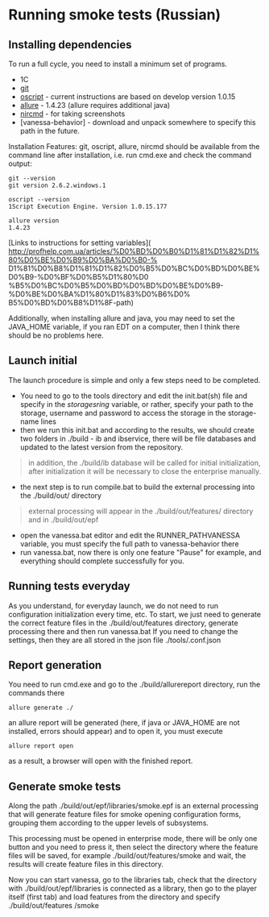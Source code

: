Running smoke tests (Russian)
======


Installing dependencies
------

To run a full cycle, you need to install a minimum set of programs.
 * 1C
 * [git](https://git-scm.com/)
 * [oscript](http://oscript.io/downloads) - current instructions are based on develop version 1.0.15
 * [allure](https://github.com/allure-framework/allure-core/releases) - 1.4.23 (allure requires additional java)
 * [nircmd](http://www.nirsoft.net/utils/nircmd.html) - for taking screenshots
 * [vanessa-behavior] - download and unpack somewhere to specify this path in the future.

Installation Features:
git, oscript, allure, nircmd should be available from the command line after installation, i.e. run cmd.exe and check the command output:
```
git --version
git version 2.6.2.windows.1

oscript --version
1Script Execution Engine. Version 1.0.15.177

allure version
1.4.23
```

[Links to instructions for setting variables](
http://profhelp.com.ua/articles/%D0%BD%D0%B0%D1%81%D1%82%D1%80%D0%BE%D0%B9%D0%BA%D0%B0-% D1%81%D0%B8%D1%81%D1%82%D0%B5%D0%BC%D0%BD%D0%BE%D0%B9-%D0%BF%D0%B5%D1%80%D0 %B5%D0%BC%D0%B5%D0%BD%D0%BD%D0%BE%D0%B9-%D0%BE%D0%BA%D1%80%D1%83%D0%B6%D0% B5%D0%BD%D0%B8%D1%8F-path)

Additionally, when installing allure and java, you may need to set the JAVA_HOME variable, if you ran EDT on a computer, then I think there should be no problems here.

Launch initial
-----

The launch procedure is simple and only a few steps need to be completed.
* You need to go to the tools directory and edit the init.bat(sh) file and specify in the *storagesring* variable, or rather, specify your path to the storage, username and password to access the storage in the storage-name lines
* then we run this init.bat and according to the results, we should create two folders in ./build - ib and ibservice, there will be file databases and updated to the latest version from the repository.
> in addition, the ./build/ib database will be called for initial initialization, after initialization it will be necessary to close the enterprise manually.
* the next step is to run compile.bat to build the external processing into the ./build/out/ directory
> external processing will appear in the ./build/out/features/ directory and in ./build/out/epf
* open the vanessa.bat editor and edit the RUNNER_PATHVANESSA variable, you must specify the full path to vanessa-behavior there
* run vanessa.bat, now there is only one feature "Pause" for example, and everything should complete successfully for you.

Running tests everyday
----

As you understand, for everyday launch, we do not need to run configuration initialization every time, etc.
To start, we just need to generate the correct feature files in the ./build/out/features directory, generate processing there and then run vanessa.bat
If you need to change the settings, then they are all stored in the json file ./tools/.conf.json

Report generation
-----

You need to run cmd.exe and go to the ./build/allurereport directory, run the commands there
```
allure generate ./
```
an allure report will be generated (here, if java or JAVA_HOME are not installed, errors should appear) and to open it, you must execute
```
allure report open
```
as a result, a browser will open with the finished report.


**Generate smoke tests**
---

Along the path ./build/out/epf/libraries/smoke.epf is an external processing that will generate feature files for smoke opening configuration forms, grouping them according to the upper levels of subsystems.

This processing must be opened in enterprise mode, there will be only one button and you need to press it, then select the directory where the feature files will be saved, for example ./build/out/features/smoke and wait, the results will create feature files in this directory.

Now you can start vanessa, go to the libraries tab, check that the directory with ./build/out/epf/libraries is connected as a library, then go to the player itself (first tab) and load features from the directory and specify ./build/out/features /smoke